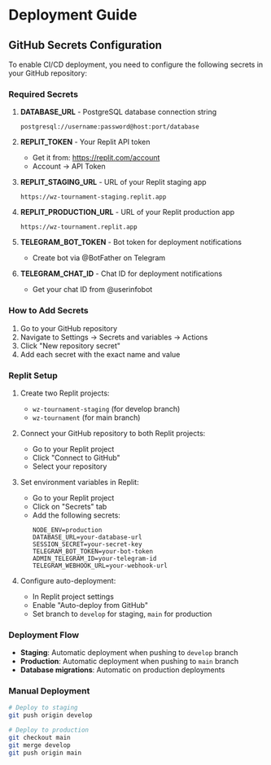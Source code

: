 # Deployment Guide

## GitHub Secrets Configuration

To enable CI/CD deployment, you need to configure the following secrets in your GitHub repository:

### Required Secrets

1. **DATABASE_URL** - PostgreSQL database connection string

   ```
   postgresql://username:password@host:port/database
   ```

2. **REPLIT_TOKEN** - Your Replit API token
   - Get it from: https://replit.com/account
   - Account → API Token

3. **REPLIT_STAGING_URL** - URL of your Replit staging app

   ```
   https://wz-tournament-staging.replit.app
   ```

4. **REPLIT_PRODUCTION_URL** - URL of your Replit production app

   ```
   https://wz-tournament.replit.app
   ```

5. **TELEGRAM_BOT_TOKEN** - Bot token for deployment notifications
   - Create bot via @BotFather on Telegram

6. **TELEGRAM_CHAT_ID** - Chat ID for deployment notifications
   - Get your chat ID from @userinfobot

### How to Add Secrets

1. Go to your GitHub repository
2. Navigate to Settings → Secrets and variables → Actions
3. Click "New repository secret"
4. Add each secret with the exact name and value

### Replit Setup

1. Create two Replit projects:
   - `wz-tournament-staging` (for develop branch)
   - `wz-tournament` (for main branch)

2. Connect your GitHub repository to both Replit projects:
   - Go to your Replit project
   - Click "Connect to GitHub"
   - Select your repository

3. Set environment variables in Replit:
   - Go to your Replit project
   - Click on "Secrets" tab
   - Add the following secrets:
     ```
     NODE_ENV=production
     DATABASE_URL=your-database-url
     SESSION_SECRET=your-secret-key
     TELEGRAM_BOT_TOKEN=your-bot-token
     ADMIN_TELEGRAM_ID=your-telegram-id
     TELEGRAM_WEBHOOK_URL=your-webhook-url
     ```

4. Configure auto-deployment:
   - In Replit project settings
   - Enable "Auto-deploy from GitHub"
   - Set branch to `develop` for staging, `main` for production

### Deployment Flow

- **Staging**: Automatic deployment when pushing to `develop` branch
- **Production**: Automatic deployment when pushing to `main` branch
- **Database migrations**: Automatic on production deployments

### Manual Deployment

```bash
# Deploy to staging
git push origin develop

# Deploy to production
git checkout main
git merge develop
git push origin main
```

